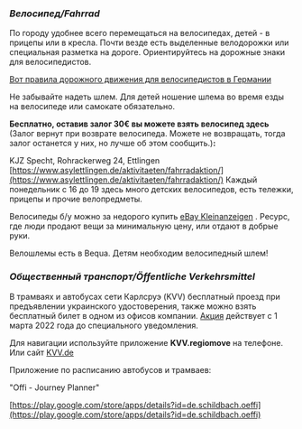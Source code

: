 
### _Велосипед/Fahrrad_

По городу удобнее всего перемещаться на велосипедах, детей - в прицепы или в кресла. Почти везде есть выделенные велодорожки или специальная разметка на дороге. Ориентируйтесь на дорожные знаки для велосипедистов.

[Вот правила дорожного движения для велосипедистов в Германии](https://www.vg-l.de/dokumente/asyl/verkehr/verkehrsregeln-russisch.pdf?cid=9f)

Не забывайте надеть шлем. Для детей ношение шлема во время езды на велосипеде или самокате обязательно.

**Бесплатно, оставив залог 30€ вы можете взять велосипед здесь** (Залог вернут при возврате велосипеда. Можете не возвращать, тогда залог останется у них, но лучше об этом сообщить.)**:**

KJZ Specht, Rohrackerweg 24, Ettlingen [](https://www.asylettlingen.de/aktivitaeten/fahrradaktion/)[https://www.asylettlingen.de/aktivitaeten/fahrradaktion/](https://www.asylettlingen.de/aktivitaeten/fahrradaktion/) Каждый понедельник с 16 до 19 здесь много детских велосипедов, есть тележки, прицепы и прочие велопредметы.

Велосипеды б/у можно за недорого купить [eBay Kleinanzeigen](https://www.ebay-kleinanzeigen.de/) . Ресурс, где люди продают вещи за минимальную цену, или отдают в добрые руки.

Велошлемы есть в Bequa. Детям необходим велосипедный шлем!

### _Общественный транспорт/Öffentliche Verkehrsmittel_

В трамваях и автобусах сети Карлсруэ (KVV) бесплатный проезд при предъявлении украинского удостоверения, также можно взять бесплатный билет в одном из офисов компании. [Акция](https://www.kvv.de/unternehmen/kvv-news/detail/gefluechtete-aus-der-ukraine-koennen-kostenlos-busse-und-bahnen-im-kvv-nutzen-1.html) действует с 1 марта 2022 года до специального уведомления.

Для навигации используйте приложение **KVV.regiomove** на телефоне. Или сайт [KVV.de](https://www.kvv.de/)

Приложение по расписанию автобусов и трамваев:

"Offi - Journey Planner"

[](https://play.google.com/store/apps/details?id=de.schildbach.oeffi)[https://play.google.com/store/apps/details?id=de.schildbach.oeffi](https://play.google.com/store/apps/details?id=de.schildbach.oeffi)